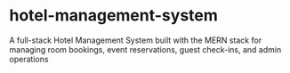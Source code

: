 # hotel-management-system
A full-stack Hotel Management System built with the MERN stack for managing room bookings, event reservations, guest check-ins, and admin operations
